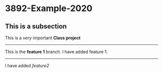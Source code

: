 # 3892-Example-2020

## This is a subsection

This is a *very* important **Class project**

---

This is the **feature 1** branch. I have added feature 1.

---

I have added *feature2*

